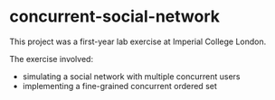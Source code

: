 # concurrent-social-network

This project was a first-year lab exercise at Imperial College London. 

The exercise involved:
- simulating a social network with multiple concurrent users
- implementing a fine-grained concurrent ordered set
